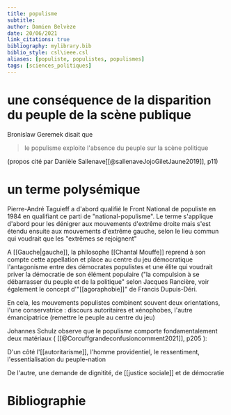 ```yaml
---
title: populisme
subtitle:
author: Damien Belvèze
date: 20/06/2021
link_citations: true
bibliography: mylibrary.bib
biblio_style: csl\ieee.csl
aliases: [populiste, populistes, populismes]
tags: [sciences_politiques]
---
```


# une conséquence de la disparition du peuple de la scène publique

Bronislaw Geremek disait que 

> le populisme exploite l'absence du peuple sur la scène politique 

(propos cité par Danièle Sallenave[[@sallenaveJojoGiletJaune2019]], p11)


# un terme polysémique

Pierre-André Taguieff a d'abord qualifié le Front National de populiste en 1984 en qualifiant ce parti de "national-populisme". 
Le terme s'applique d'abord pour les dénigrer aux mouvements d'extrême droite mais s'est étendu ensuite aux mouvements d'extrême gauche, selon le lieu commun qui voudrait que les "extrêmes se rejoignent"

A [[Gauche|gauche]], la philosophe [[Chantal Mouffe]] reprend à son compte cette appellation et place au centre du jeu démocratique l'antagonisme entre des démocrates populistes et une élite qui voudrait priver la démocratie de son élément populaire ("la compulsion à se débarrasser du peuple et de la politique" selon Jacques Rancière, voir également le concept d'"[[agoraphobie]]" de Francis Dupuis-Déri.

En cela, les mouvements populistes combinent souvent deux orientations, l'une conservatrice : discours autoritaires et xénophobes, l'autre émancipatrice (remettre le peuple au centre du jeu)

Johannes Schulz observe que le populisme comporte fondamentalement deux matériaux ( [[@Corcuffgrandeconfusioncomment2021]], p205 ): 

D'un côté l'[[autoritarisme]], l'homme providentiel, le ressentiment, l'essentialisation du peuple-nation

De l'autre, une demande de dignitité, de [[justice sociale]] et de démocratie










# Bibliographie
